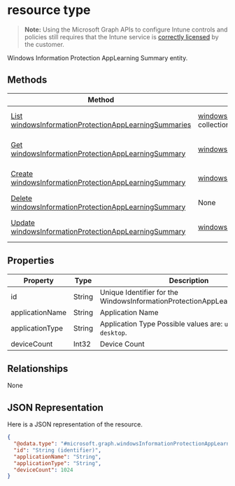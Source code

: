 ﻿#  resource type

> **Note:** Using the Microsoft Graph APIs to configure Intune controls and policies still requires that the Intune service is [correctly licensed](https://go.microsoft.com/fwlink/?linkid=839381) by the customer.

Windows Information Protection AppLearning Summary entity.
## Methods
|Method|Return Type|Description|
|---|---|---|
|[List windowsInformationProtectionAppLearningSummaries](../api/intune_wip_windowsinformationprotectionapplearningsummary_list.md)|[windowsInformationProtectionAppLearningSummary](../resources/intune_wip_windowsinformationprotectionapplearningsummary.md) collection|List properties and relationships of the [windowsInformationProtectionAppLearningSummary](../resources/intune_wip_windowsinformationprotectionapplearningsummary.md) objects.|
|[Get windowsInformationProtectionAppLearningSummary](../api/intune_wip_windowsinformationprotectionapplearningsummary_get.md)|[windowsInformationProtectionAppLearningSummary](../resources/intune_wip_windowsinformationprotectionapplearningsummary.md)|Read properties and relationships of the [windowsInformationProtectionAppLearningSummary](../resources/intune_wip_windowsinformationprotectionapplearningsummary.md) object.|
|[Create windowsInformationProtectionAppLearningSummary](../api/intune_wip_windowsinformationprotectionapplearningsummary_create.md)|[windowsInformationProtectionAppLearningSummary](../resources/intune_wip_windowsinformationprotectionapplearningsummary.md)|Create a new [windowsInformationProtectionAppLearningSummary](../resources/intune_wip_windowsinformationprotectionapplearningsummary.md) object.|
|[Delete windowsInformationProtectionAppLearningSummary](../api/intune_wip_windowsinformationprotectionapplearningsummary_delete.md)|None|Deletes a [windowsInformationProtectionAppLearningSummary](../resources/intune_wip_windowsinformationprotectionapplearningsummary.md).|
|[Update windowsInformationProtectionAppLearningSummary](../api/intune_wip_windowsinformationprotectionapplearningsummary_update.md)|[windowsInformationProtectionAppLearningSummary](../resources/intune_wip_windowsinformationprotectionapplearningsummary.md)|Update the properties of a [windowsInformationProtectionAppLearningSummary](../resources/intune_wip_windowsinformationprotectionapplearningsummary.md) object.|

## Properties
|Property|Type|Description|
|---|---|---|
|id|String|Unique Identifier for the WindowsInformationProtectionAppLearningSummary.|
|applicationName|String|Application Name|
|applicationType|String|Application Type Possible values are: `universal`, `desktop`.|
|deviceCount|Int32|Device Count|

## Relationships
None
## JSON Representation
Here is a JSON representation of the resource.
<!-- {
  "blockType": "resource",
  "keyProperty": "id",
  "@odata.type": "microsoft.graph.windowsInformationProtectionAppLearningSummary"
}
-->
```json
{
  "@odata.type": "#microsoft.graph.windowsInformationProtectionAppLearningSummary",
  "id": "String (identifier)",
  "applicationName": "String",
  "applicationType": "String",
  "deviceCount": 1024
}
```



